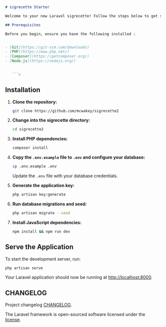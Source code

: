 ```markdown
# sigrecette Starter

Welcome to your new Laravel sigrecette! Follow the steps below to get started.  

## Prerequisites

Before you begin, ensure you have the following installed : 


- [Git](https://git-scm.com/downloads)
- [PHP](https://www.php.net/)
- [Composer](https://getcomposer.org/)
- [Node.js](https://nodejs.org/)

 
   ```>
   ```

## Installation
1. **Clone the repository:**
   ```bash
   git clone https://github.com/mcwakey/sigrecette2
   ```

2. **Change into the sigrecette directory:**
   ```bash
   cd sigrecette2
   ```

3. **Install PHP dependencies:**
   ```bash
   composer install
   ```

4. **Copy the `.env.example` file to `.env` and configure your database:**
   ```bash
   cp .env.example .env
   ```
   Update the `.env` file with your database credentials.

5. **Generate the application key:**
   ```bash
   php artisan key:generate
   ```

6. **Run database migrations and seed:**
   ```bash
   php artisan migrate --seed
   ```

7. **Install JavaScript dependencies:**
   ```bash
   npm install && npm run dev
   ```

## Serve the Application

To start the development server, run:

```bash
php artisan serve
```

Your Laravel application should now be running at [http://localhost:8000](http://localhost:8000).
## CHANGELOG

 Project changelog [CHANGELOG](CHANGELOG.md).


The Laravel framework is open-sourced software licensed under the [license](LICENSE.md).

